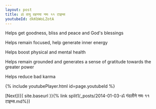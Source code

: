 ```yaml
---
layout: post
title: ॐ वायु वहनया नमः ११ टाइम्स
youtubeId: dkKbWoLZotA
---
```

 
 
Helps get goodness, bliss and peace and God's blessings
 
Helps remain focused, help generate inner energy 
 
Helps boost physical and mental health 
 
Helps remain grounded and generates a sense of gratitude towards the greater power 
 
Helps reduce bad karma
 
 
 
 


{% include youtubePlayer.html id=page.youtubeId %}
 
[Next]({{ site.baseurl }}{% link  split1/_posts/2014-01-03-ॐ गंदलीने नमः ११ टाइम्स.md%})
 

